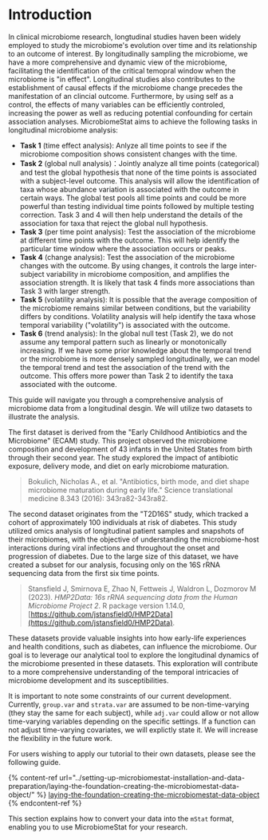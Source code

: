 # Introduction
In clinical microbiome research, longtudinal studies haven been widely employed to study the microbiome's evolution over time and its relationship to an outcome of interest. By longitudinally sampling the microbiome, we have a more comprehensive and dynamic view of the microbiome, facilitating the identification of the critical temopral window when the microbiome is "in effect".  Longitudinal studies also contributes to the establishment of causal effects if the microbiome change precedes the manifestation of an clincial outcome.   Furthermore, by using self as a control, the effects of many variables can be efficiently controled, increasing the power as well as reducing potential confounding for certain association analyses. MicrobiomeStat aims to achieve the following tasks in longitudinal microbiome analysis:

* **Task 1** (time effect analysis): Anlyze all time points to see if the microbiome composition shows consistent changes with the time.
* **Task 2** (global null analysis)：Jointly analyze all time points (categorical) and test the global hypothesis that none of the time points is associated with a subject-level outcome. This analysis will allow the identification of taxa whose abundance variation is associated with the outcome in certain ways. The global test pools all time points and  could be more powerful than testing individual time points followed by multiple testing correction.  Task 3 and 4 will then help understand the details of the association for  taxa that reject the global null hypothesis.
* **Task 3** (per time point analysis): Test the association of the microbiome at different time points with the outcome. This will help identify the particular time window where the association occurs or peaks.
* **Task 4** (change analysis): Test the association of the microbiome changes with the outcome.  By using changes, it controls the large inter-subject variability in microbiome composition, and amplifies the association strength.  It is likely that task 4 finds more associations than Task 3 with larger strength. 
* **Task 5** (volatility analysis): It is possible that the average composition of the microbiome remains similar between conditions, but the variability differs by conditions.  Volatility analysis will help identify the taxa whose temporal variability ("volatility") is associated with the outcome.
* **Task 6** (trend analysis): In the global null test (Task 2), we do not assume any temporal pattern such as linearly or monotonically increasing. If we have some prior knowledge about the temporal trend or the microbiome is more densely sampled longitudinally, we can model the temporal trend and test the association of the trend with the outcome.  This offers more power than Task 2 to identify the taxa associated with the outcome. 


This guide will navigate you through a comprehensive analysis of microbiome data from a longitudinal desgin. We will utilize two datasets to illustrate the analysis.

The first dataset is derived from the "Early Childhood Antibiotics and the Microbiome" (ECAM) study. This project observed the microbiome composition and development of 43 infants in the United States from birth through their second year. The study explored the impact of antibiotic exposure, delivery mode, and diet on early microbiome maturation.

> Bokulich, Nicholas A., et al. "Antibiotics, birth mode, and diet shape microbiome maturation during early life." Science translational medicine 8.343 (2016): 343ra82-343ra82.

The second dataset originates from the "T2D16S" study, which tracked a cohort of approximately 100 individuals at risk of diabetes. This study utilized omics analysis of longitudinal patient samples and snapshots of their microbiomes, with the objective of understanding the microbiome-host interactions during viral infections and throughout the onset and progression of diabetes. Due to the large size of this dataset, we have created a subset for our analysis, focusing only on the 16S rRNA sequencing data from the first six time points.

> Stansfield J, Smirnova E, Zhao N, Fettweis J, Waldron L, Dozmorov M (2023). _HMP2Data: 16s rRNA sequencing data from the Human Microbiome Project 2_. R package version 1.14.0, [https://github.com/jstansfield0/HMP2Data](https://github.com/jstansfield0/HMP2Data).

These datasets provide valuable insights into how early-life experiences and health conditions, such as diabetes, can influence the microbiome. Our goal is to leverage our analytical tool to explore the longitudinal dynamics of the microbiome presented in these datasets. This exploration will contribute to a more comprehensive understanding of the temporal intricacies of microbiome development and its susceptibilities.

It is important to note some constraints of our current development. Currently, `group.var` and `strata.var` are assumed to be non-time-varying (they stay the same for each subject), while `adj.var` could allow or not allow time-varying variables depending on the specific settings.  If a function can not adjust time-varying covariates, we will explictly state it. We will increase the flexibility in the future work. 

For users wishing to apply our tutorial to their own datasets, please see the following guide.

{% content-ref url="../setting-up-microbiomestat-installation-and-data-preparation/laying-the-foundation-creating-the-microbiomestat-data-object/" %}
[laying-the-foundation-creating-the-microbiomestat-data-object](../setting-up-microbiomestat-installation-and-data-preparation/laying-the-foundation-creating-the-microbiomestat-data-object/)
{% endcontent-ref %}

This section explains how to convert your data into the `mStat` format, enabling you to use MicrobiomeStat for your research.


